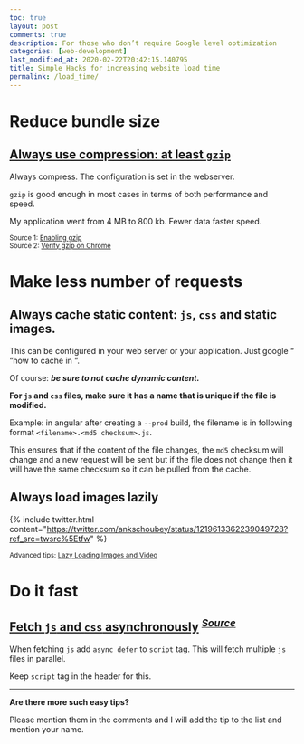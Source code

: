 ```yaml
---
toc: true
layout: post
comments: true
description: For those who don’t require Google level optimization
categories: [web-development]
last_modified_at: 2020-02-22T20:42:15.140795
title: Simple Hacks for increasing website load time
permalink: /load_time/
---
```


# Reduce bundle size

## [Always use compression: at least `gzip`](https://twitter.com/ankschoubey/status/1229795313994461187?ref_src=twsrc%5Etfw)


Always compress. The configuration is set in the webserver.

`gzip` is good enough in most cases in terms of both performance and speed.

My application went from 4 MB to 800 kb. Fewer data faster speed.

<sup>Source 1: [Enabling gzip](https://varvy.com/pagespeed/enable-compression.html)</sup><br>
<sup>Source 2: [Verify gzip on Chrome](https://stackoverflow.com/a/18834602)</sup>

# Make less number of requests

## Always cache static content: `js`, `css` and static images.

This can be configured in your web server or your application. Just google “ “how to cache in <your framework or web server>“.

Of course: **_be sure to not cache dynamic content._**

**For `js` and `css` files, make sure it has a name that is unique if the file is modified.**

Example: in angular after creating a `--prod` build, the filename is in following format `<filename>.<md5 checksum>.js`.

This ensures that if the content of the file changes, the `md5` checksum will change and a new request will be sent but if the file does not change then it will have the same checksum so it can be pulled from the cache.

## Always load images lazily

{% include twitter.html content="https://twitter.com/ankschoubey/status/1219613362239049728?ref_src=twsrc%5Etfw" %}

<sup>Advanced tips: [Lazy Loading Images and Video](https://developers.google.com/web/fundamentals/performance/lazy-loading-guidance/images-and-video)</sup>

# Do it fast

## [Fetch `js` and `css` asynchronously](https://twitter.com/ankschoubey/status/1229793732418920449?s=20) <sup>[*Source*](https://flaviocopes.com/javascript-async-defer/#the-position-matters)</sup>


When fetching ``js`` add `async defer` to `script` tag. This will fetch multiple `js` files in parallel. 

Keep `script` tag in the header for this.

---

**Are there more such easy tips?**

Please mention them in the comments and I will add the tip to the list and mention your name.